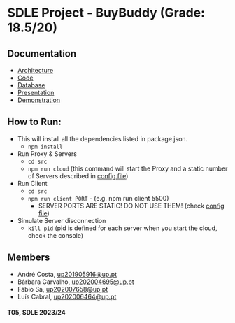 # SDLE Project - BuyBuddy (Grade: 18.5/20)

## Documentation

- [Architecture](./docs/Architecture.pdf)
- [Code](/src/)
- [Database](./database/)
- [Presentation](./docs/Presentation.pdf)
- [Demonstration](./docs/Demo.mp4)

## How to Run:

- This will install all the dependencies listed in package.json.
    - ``npm install``
- Run Proxy & Servers
    - ``cd src``
    - ``npm run cloud`` (this command will start the Proxy and a static number of Servers described in [config file](./src/config.json))
- Run Client
    - ``cd src``
    - ``npm run client PORT`` - (e.g. npm run client 5500)
        - SERVER PORTS ARE STATIC! DO NOT USE THEM! (check [config file](./src/config.json))
- Simulate Server disconnection
    - ``kill pid`` (pid is defined for each server when you start the cloud, check the console)

## Members

- André Costa, up201905916@up.pt
- Bárbara Carvalho, up202004695@up.pt
- Fábio Sá, up202007658@up.pt
- Luís Cabral, up202006464@up.pt

#### T05, SDLE 2023/24